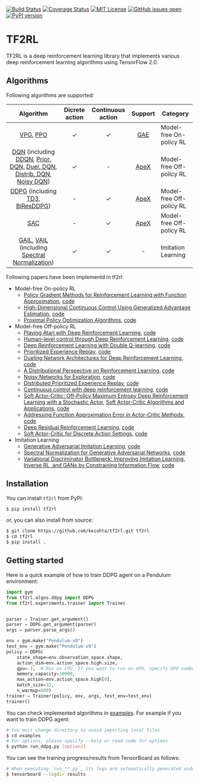 [![Build Status](https://travis-ci.org/keiohta/tf2rl.svg?branch=master)](https://travis-ci.org/keiohta/tf2rl)
[![Coverage Status](https://coveralls.io/repos/github/keiohta/tf2rl/badge.svg?branch=master)](https://coveralls.io/github/keiohta/tf2rl?branch=master)
[![MIT License](http://img.shields.io/badge/license-MIT-blue.svg?style=flat)](LICENSE)
[![GitHub issues open](https://img.shields.io/github/issues/keiohta/tf2rl.svg)]()
[![PyPI version](https://badge.fury.io/py/tf2rl.svg)](https://badge.fury.io/py/tf2rl)

# TF2RL
TF2RL is a deep reinforcement learning library that implements various deep reinforcement learning algorithms using TensorFlow 2.0.

## Algorithms
Following algorithms are supported:

|                          Algorithm                           | Dicrete action | Continuous action |                  Support                   | Category                 |
| :----------------------------------------------------------: | :------------: | :---------------: | :----------------------------------------: | ------------------------ |
| [VPG](https://papers.nips.cc/paper/1713-policy-gradient-methods-for-reinforcement-learning-with-function-approximation.pdf), [PPO](<https://arxiv.org/abs/1707.06347>) |       ✓        |         ✓         |  [GAE](https://arxiv.org/abs/1506.02438)   | Model-free On-policy RL  |
| [DQN](https://storage.googleapis.com/deepmind-media/dqn/DQNNaturePaper.pdf) (including [DDQN](https://arxiv.org/abs/1509.06461), [Prior. DQN](https://arxiv.org/abs/1511.05952), [Duel. DQN](https://arxiv.org/abs/1511.06581), [Distrib. DQN](<https://arxiv.org/abs/1707.06887>), [Noisy DQN](<https://arxiv.org/abs/1706.10295>)) |       ✓        |         -         | [ApeX](<https://arxiv.org/abs/1803.00933>) | Model-free Off-policy RL |
| [DDPG](https://arxiv.org/abs/1509.02971) (including [TD3](<https://arxiv.org/abs/1802.09477>), [BiResDDPG](<https://arxiv.org/abs/1905.01072>)) |       -        |         ✓         | [ApeX](<https://arxiv.org/abs/1803.00933>) | Model-free Off-policy RL |
|          [SAC](<https://arxiv.org/abs/1801.01290>)           |       -        |         ✓         | [ApeX](<https://arxiv.org/abs/1803.00933>) | Model-free Off-policy RL |
| [GAIL](<https://arxiv.org/abs/1606.03476>), [VAIL](<https://arxiv.org/abs/1810.00821>) (including [Spectral Normalization](<https://arxiv.org/abs/1802.05957>)) |       ✓        |         ✓         |                     -                      | Imitation Learning       |

Following papers have been implementd in tf2rl:

- Model-free On-policy RL
  - [Policy Gradient Methods for Reinforcement Learning with Function Approximation](https://papers.nips.cc/paper/1713-policy-gradient-methods-for-reinforcement-learning-with-function-approximation.pdf), [code](<https://github.com/keiohta/tf2rl/blob/master/tf2rl/algos/vpg.py>)
  - [High-Dimensional Continuous Control Using Generalized Advantage Estimation](https://arxiv.org/abs/1506.02438), [code](<https://github.com/keiohta/tf2rl/blob/master/tf2rl/misc/discount_cumsum.py>)
  - [Proximal Policy Optimization Algorithms](<https://arxiv.org/abs/1707.06347>), [code](<https://github.com/keiohta/tf2rl/blob/master/tf2rl/algos/ppo.py>)
- Model-free Off-policy RL
  - [Playing Atari with Deep Reinforcement Learning](https://www.cs.toronto.edu/~vmnih/docs/dqn.pdf), [code](<https://github.com/keiohta/tf2rl/blob/master/tf2rl/algos/dqn.py>)
  - [Human-level control through Deep Reinforcement Learning](https://storage.googleapis.com/deepmind-media/dqn/DQNNaturePaper.pdf), [code](<https://github.com/keiohta/tf2rl/blob/master/tf2rl/algos/dqn.py>)
  - [Deep Reinforcement Learning with Double Q-learning](https://arxiv.org/abs/1509.06461), [code](<https://github.com/keiohta/tf2rl/blob/master/tf2rl/algos/dqn.py>)
  - [Prioritized Experience Replay](https://arxiv.org/abs/1511.05952), [code](<https://github.com/keiohta/tf2rl/blob/master/tf2rl/algos/dqn.py>)
  - [Dueling Network Architectures for Deep Reinforcement Learning](https://arxiv.org/abs/1511.06581), [code](<https://github.com/keiohta/tf2rl/blob/master/tf2rl/algos/dqn.py>)
  - [A Distributional Perspective on Reinforcement Learning](<https://arxiv.org/abs/1707.06887>), [code](<https://github.com/keiohta/tf2rl/blob/master/tf2rl/algos/dqn.py>)
  - [Noisy Networks for Exploration](<https://arxiv.org/abs/1706.10295>), [code](<https://github.com/keiohta/tf2rl/blob/master/tf2rl/networks/noisy_dense.py>)
  - [Distributed Prioritized Experience Replay](<https://arxiv.org/abs/1803.00933>), [code](<https://github.com/keiohta/tf2rl/blob/master/tf2rl/algos/apex.py>)
  - [Continuous control with deep reinforcement learning](https://arxiv.org/abs/1509.02971), [code](<https://github.com/keiohta/tf2rl/blob/master/tf2rl/algos/ddpg.py>)
  - [Soft Actor-Critic: Off-Policy Maximum Entropy Deep Reinforcement Learning with a Stochastic Actor](<https://arxiv.org/abs/1801.01290>), [Soft Actor-Critic Algorithms and Applications](https://arxiv.org/abs/1812.05905), [code](<https://github.com/keiohta/tf2rl/blob/master/tf2rl/algos/sac.py>)
  - [Addressing Function Approximation Error in Actor-Critic Methods](<https://arxiv.org/abs/1802.09477>), [code](<https://github.com/keiohta/tf2rl/blob/master/tf2rl/algos/td3.py>)
  - [Deep Residual Reinforcement Learning](<https://arxiv.org/abs/1905.01072>), [code](<https://github.com/keiohta/tf2rl/blob/master/tf2rl/algos/bi_res_ddpg.py>)
  - [Soft Actor-Critic for Discrete Action Settings](https://arxiv.org/abs/1910.07207v1), [code](<https://github.com/keiohta/tf2rl/blob/master/tf2rl/algos/sac_discrete.py>)
- Imitation Learning
  - [Generative Adversarial Imitation Learning](<https://arxiv.org/abs/1606.03476>), [code](<https://github.com/keiohta/tf2rl/blob/master/tf2rl/algos/gail.py>)
  - [Spectral Normalization for Generative Adversarial Networks](<https://arxiv.org/abs/1802.05957>), [code](<https://github.com/keiohta/tf2rl/blob/master/tf2rl/networks/spectral_norm_dense.py>)
  - [Variational Discriminator Bottleneck: Improving Imitation Learning, Inverse RL, and GANs by Constraining Information Flow](<https://arxiv.org/abs/1810.00821>), [code](<https://github.com/keiohta/tf2rl/blob/master/tf2rl/algos/vail.py>)

## Installation
You can install `tf2rl` from PyPI:

```bash
$ pip install tf2rl
```

or, you can also install from source:

```bash
$ git clone https://github.com/keiohta/tf2rl.git tf2rl
$ cd tf2rl
$ pip install .
```

## Getting started
Here is a quick example of how to train DDPG agent on a Pendulum environment:

```python
import gym
from tf2rl.algos.ddpg import DDPG
from tf2rl.experiments.trainer import Trainer


parser = Trainer.get_argument()
parser = DDPG.get_argument(parser)
args = parser.parse_args()

env = gym.make("Pendulum-v0")
test_env = gym.make("Pendulum-v0")
policy = DDPG(
    state_shape=env.observation_space.shape,
    action_dim=env.action_space.high.size,
    gpu=-1,  # Run on CPU. If you want to run on GPU, specify GPU number
    memory_capacity=10000,
    max_action=env.action_space.high[0],
    batch_size=32,
    n_warmup=500)
trainer = Trainer(policy, env, args, test_env=test_env)
trainer()
```

You can check implemented algorithms in [examples](https://github.com/keiohta/tf2rl/tree/master/examples).
For example if you want to train DDPG agent:

```bash
# You must change directory to avoid importing local files
$ cd examples
# For options, please specify --help or read code for options
$ python run_ddpg.py [options]
```

You can see the training progress/results from TensorBoard as follows:

```bash
# When executing `run_**.py`, its logs are automatically generated under `./results`
$ tensorboard --logdir results
```

